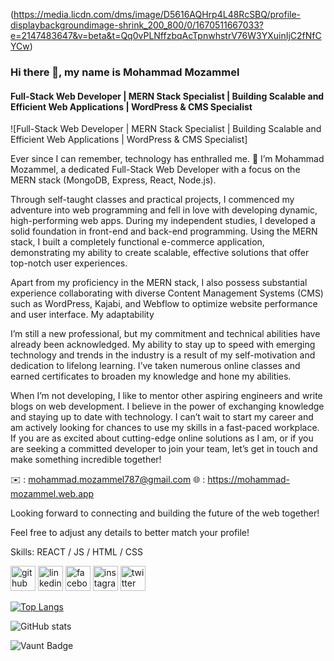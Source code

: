 (https://media.licdn.com/dms/image/D5616AQHrp4L48RcSBQ/profile-displaybackgroundimage-shrink_200_800/0/1670511667033?e=2147483647&v=beta&t=Qq0vPLNffzbqAcTpnwhstrV76W3YXuinIjC2fNfCYCw)
### Hi there 👋, my name is Mohammad Mozammel
#### Full-Stack Web Developer | MERN Stack Specialist | Building Scalable and Efficient Web Applications | WordPress & CMS Specialist
![Full-Stack Web Developer | MERN Stack Specialist | Building Scalable and Efficient Web Applications | WordPress & CMS Specialist]

Ever since I can remember, technology has enthralled me. 👋 I’m Mohammad Mozammel, a dedicated Full-Stack Web Developer with a focus on the MERN stack (MongoDB, Express, React, Node.js).

Through self-taught classes and practical projects, I commenced my adventure into web programming and fell in love with developing dynamic, high-performing web apps. During my independent studies, I developed a solid foundation in front-end and back-end programming. Using the MERN stack, I built a completely functional e-commerce application, demonstrating my ability to create scalable, effective solutions that offer top-notch user experiences.

Apart from my proficiency in the MERN stack, I also possess substantial experience collaborating with diverse Content Management Systems (CMS) such as WordPress, Kajabi, and Webflow to optimize website performance and user interface. My adaptability 

I’m still a new professional, but my commitment and technical abilities have already been acknowledged. My ability to stay up to speed with emerging technology and trends in the industry is a result of my self-motivation and dedication to lifelong learning. I’ve taken numerous online classes and earned certificates to broaden my knowledge and hone my abilities.

When I’m not developing, I like to mentor other aspiring engineers and write blogs on web development. I believe in the power of exchanging knowledge and staying up to date with technology. I can’t wait to start my career and am actively looking for chances to use my skills in a fast-paced workplace. If you are as excited about cutting-edge online solutions as I am, or if you are seeking a committed developer to join your team, let’s get in touch and make something incredible together!

✉️ : mohammad.mozammel787@gmail.com
🌐 : https://mohammad-mozammel.web.app

Looking forward to connecting and building the future of the web together!

Feel free to adjust any details to better match your profile!

Skills: REACT / JS / HTML / CSS



[<img src='https://cdn.jsdelivr.net/npm/simple-icons@3.0.1/icons/github.svg' alt='github' height='40'>](https://github.com/mozammel787)  [<img src='https://cdn.jsdelivr.net/npm/simple-icons@3.0.1/icons/linkedin.svg' alt='linkedin' height='40'>](https://www.linkedin.com/in/mozammel787/)  [<img src='https://cdn.jsdelivr.net/npm/simple-icons@3.0.1/icons/facebook.svg' alt='facebook' height='40'>](https://www.facebook.com/mozammel787)  [<img src='https://cdn.jsdelivr.net/npm/simple-icons@3.0.1/icons/instagram.svg' alt='instagram' height='40'>](https://www.instagram.com/mozammel787/)  [<img src='https://cdn.jsdelivr.net/npm/simple-icons@3.0.1/icons/twitter.svg' alt='twitter' height='40'>](https://twitter.com/mozammel787)  

[![Top Langs](https://github-readme-stats.vercel.app/api/top-langs/?username=mozammel787)](https://github.com/anuraghazra/github-readme-stats)

![GitHub stats](https://github-readme-stats.vercel.app/api?username=mozammel787&show_icons=true&count_private=true)  

![Vaunt Badge](https://api.vaunt.dev/v1/github/entities/mozammel787/contributions?format=svg&private=true)  

